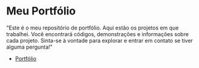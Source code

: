 # Meu Portfólio

"Este é o meu repositório de portfólio. Aqui estão os projetos em que trabalhei. Você encontrará códigos, demonstrações e informações sobre cada projeto. Sinta-se à vontade para explorar e entrar em contato se tiver alguma pergunta!"

 - [Portfólio]([https://mm.tt/app/map/3101880598?t=nYk8IN6GtD](https://portfoliothomasdixini.netlify.app)https://portfoliothomasdixini.netlify.app)

